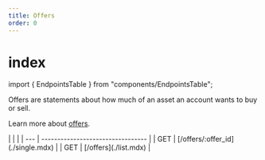 ```yaml
---
title: Offers
order: 0
---
```


# index

import { EndpointsTable } from "components/EndpointsTable";

Offers are statements about how much of an asset an account wants to buy or sell.

Learn more about [offers](../../../docs/glossary/decentralized-exchange.md).

 \| \| \| \| --- \| --------------------------------- \| \| GET \| \[/offers/:offer\_id\]\(./single.mdx\) \| \| GET \| \[/offers\]\(./list.mdx\) \|

